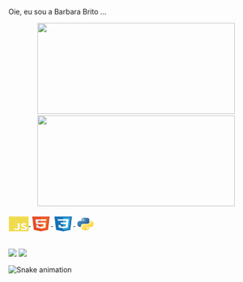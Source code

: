 Oie, eu sou a Barbara Brito ...

<div align="center">
  <a href="https://github.com/babrittoli">
  <img   width= "390em" height="180em" src="https://github-readme-stats.vercel.app/api?username=babrittoli&show_icons=true&theme=aura&include_all_commits=true&count_private=true"/>
  <img width= "390em" height="180em"  src="https://github-readme-stats.vercel.app/api/top-langs/?username=babrittoli&layout=compact&langs_count=7&theme=aura"/>
</div>

<div style="display: inline_block"><br>
  <img align="center" alt="babrittoli-Js" height="30" width="40" src="https://raw.githubusercontent.com/devicons/devicon/master/icons/javascript/javascript-plain.svg">
  <img align="center" alt="babrittoli-HTML" height="30" width="40" src="https://raw.githubusercontent.com/devicons/devicon/master/icons/html5/html5-original.svg">
  <img align="center" alt="babrittoli-CSS" height="30" width="40" src="https://raw.githubusercontent.com/devicons/devicon/master/icons/css3/css3-original.svg">
  <img align="center" alt="babrittoli-Python" height="30" width="40" src="https://raw.githubusercontent.com/devicons/devicon/master/icons/python/python-original.svg">
</div>

<br>
<br>

<div> 
  <a href="https://instagram.com/_babritoli" target="_blank"><img src="https://img.shields.io/badge/-Instagram-%23E4405F?style=for-the-badge&logo=instagram&logoColor=white" target="_blank"></a>
  <a href="https://wa.me/5511976062885" target="_blank"><img src="https://img.shields.io/badge/WhatsApp-25D366?style=for-the-badge&logo=whatsapp&logoColor=white"></a>
  
  
![Snake animation](https://github.com/babrittoli/babrittoli/blob/output/github-contribution-grid-snake.svg)
  </div>
